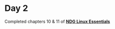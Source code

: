 # Day 2
Completed chapters 10 & 11 of [**NDG Linux Essentials**](https://lms.netacad.com/course/view.php?id=844634)
